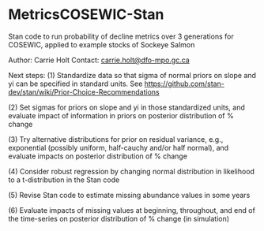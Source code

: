 # MetricsCOSEWIC-Stan
Stan code to run probability of decline metrics over 3 generations for COSEWIC, applied to example stocks of Sockeye Salmon

Author: Carrie Holt
Contact: carrie.holt@dfo-mpo.gc.ca


Next steps:
(1) Standardize data so that sigma of normal priors on slope and yi can be specified in standard units. See https://github.com/stan-dev/stan/wiki/Prior-Choice-Recommendations

(2) Set sigmas for priors on slope and yi in those standardized units, and evaluate impact of information in priors on posterior distribution of % change

(3) Try alternative distributions for prior on residual variance, e.g., exponential (possibly uniform, half-cauchy and/or half normal), and evaluate impacts on posterior distribution of % change

(4) Consider robust regression by changing normal distribution in likelihood to a t-distribution in the Stan code

(5) Revise Stan code to estimate missing abundance values in some years

(6) Evaluate impacts of missing values at beginning, throughout, and end of the time-series on posterior distribution of % change  (in simulation)

